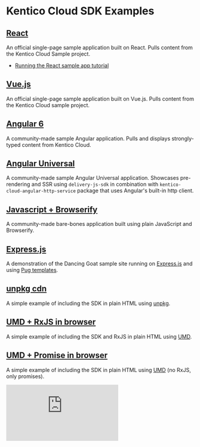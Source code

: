 # Kentico Cloud SDK Examples

## [React](https://github.com/Kentico/cloud-sample-app-react)

An official single-page sample application built on React. Pulls content from the Kentico Cloud Sample project.

* [Running the React sample app tutorial](https://developer.kenticocloud.com/v1/docs/running-react-sample-app)

## [Vue.js](https://github.com/Kentico/cloud-sample-app-vue)

An official single-page sample application built on Vue.js. Pulls content from the Kentico Cloud sample project.

## [Angular 6](https://github.com/Enngage/KenticoCloudSampleAngularApp)

A community-made sample Angular application. Pulls and displays strongly-typed content from Kentico Cloud.

## [Angular Universal](https://github.com/Enngage/kentico-cloud-js-angular-universal-starter)

A community-made sample Angular Universal application. Showcases pre-rendering and SSR using `delivery-js-sdk` in combination with `kentico-cloud-angular-http-service` package that uses Angular's built-in http client.

## [Javascript + Browserify](https://github.com/Enngage/KenticoCloudSampleJavascriptApp)

A community-made bare-bones application built using plain JavaScript and Browserify.

## [Express.js](https://github.com/Kentico/cloud-sample-app-express) 

A demonstration of the Dancing Goat sample site running on [Express.js](https://expressjs.com/) and using [Pug templates](https://github.com/pugjs/pug).

## [unpkg cdn](https://github.com/Kentico/kentico-cloud-js/blob/master/packages/delivery/demo/unpkg/index.html)

A simple example of including the SDK in plain HTML using [unpkg](https://unpkg.com/#/).

## [UMD + RxJS in browser](https://github.com/Kentico/kentico-cloud-js/blob/master/packages/delivery/demo/umd-rxjs/index.html)

A simple example of including the SDK and RxJS in plain HTML using [UMD](https://github.com/umdjs/umd). 

## [UMD + Promise in browser](https://github.com/Kentico/kentico-cloud-js/blob/master/packages/delivery/demo/umd-promise/index.html)

A simple example of including the SDK in plain HTML using [UMD](https://github.com/umdjs/umd) (no RxJS, only promises). 

![Analytics](https://kentico-ga-beacon.azurewebsites.net/api/UA-69014260-4/Kentico/kentico-cloud-js/master/examples/readme.md?pixel)

